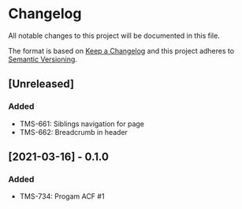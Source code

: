 # Changelog

All notable changes to this project will be documented in this file.

The format is based on [Keep a Changelog](http://keepachangelog.com/en/1.0.0/)
and this project adheres to [Semantic Versioning](http://semver.org/spec/v2.0.0.html).

## [Unreleased]

### Added

- TMS-661: Siblings navigation for page
- TMS-662: Breadcrumb in header

## [2021-03-16] - 0.1.0

### Added

- TMS-734: Progam ACF #1
